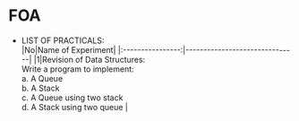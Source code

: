 # FOA

- LIST OF PRACTICALS: <br>
|No|Name of Experiment|
|:----------------:|-------------------------------|
|1|Revision of Data Structures: <br> Write a program to implement: <br> a. A Queue <br> b. A Stack <br> c. A Queue using two stack <br> d. A Stack using two queue |
